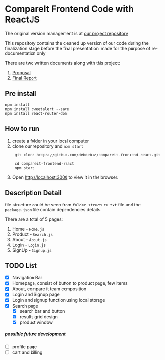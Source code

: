 # Comparelt Frontend Code with ReactJS

The original version management is at [our project repository](https://github.com/kellygabriela/CompareIt)

This repository contains the cleaned up version of our code during the finalization stage before the final presentation, made for the purpose of re-documentation only

There are two written documents along with this project:
1. [Proposal](https://drive.google.com/file/d/1iNSQd3NoLpoTb6Wb3O2_nrI0eYGT8PNZ/view?usp=sharing)
2. [Final Report](https://drive.google.com/file/d/1G9qN3xpNPK834QfPTCAHXqmrMZBEPJ1a/view?usp=sharing)

## Pre install
```
npm install
npm install sweetalert --save
npm install react-router-dom
```

## How to run
1. create a folder in your local computer
2. clone our repository and `npm start`
   ```
    git clone https://github.com/debdeb18/compareit-frontend-react.git
    
    cd compareit-frontend-react
    npm start
   ```
3. Open [http://localhost:3000](http://localhost:3000) to view it in the browser.

## Description Detail

file structure could be seen from `folder structure.txt` file
and the `package.json` file contain dependencies details

There are a total of 5 pages:
1. Home - `Home.js`
2. Product - `Search.js`
3. About - `About.js`
4. Login - `Login.js`
5. SignUp - `Signup.js`

## TODO List

- [X] Navigation Bar
- [x] Homepage, consist of button to product page, few items
- [x] About, compare it team composition
- [x] Login and Signup page
- [x] Login and signup function using local storage
- [x] Search page
  - [x] search bar and button
  - [x] results grid design
  - [x] product window

##### *possible future development*
- [ ] profile page
- [ ] cart and billing
